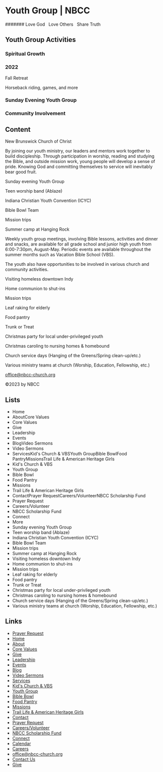# Youth Group | NBCC

####### Love God   Love Others   Share Truth

## Youth Group Activities

### Spiritual Growth

### 2022
Fall Retreat 

Horseback riding, games, and more

### Sunday Evening Youth Group

### Community Involvement

## Content

New Brunswick Church of Christ

By joining our youth ministry, our leaders and mentors work together to build discipleship. Through participation in worship, reading and studying the Bible, and outside mission work, young people will develop a sense of pride. Knowing God and committing themselves to service will inevitably bear good fruit.

Sunday evening Youth Group

Teen worship band (Ablaze)

Indiana Christian Youth Convention (ICYC)

Bible Bowl Team

Mission trips

Summer camp at Hanging Rock

Weekly youth group meetings, involving Bible lessons, activities and dinner and snacks, are available for all grade school and junior high youth from 6:00-7:30pm, August-May. Periodic events are available throughout the summer months such as Vacation Bible School (VBS).

The youth also have opportunities to be involved in various church and community activities.

Visiting homeless downtown Indy

Home communion to shut-ins

Mission trips

Leaf raking for elderly

Food pantry

Trunk or Treat

Christmas party for local under-privileged youth

Christmas caroling to nursing homes & homebound

Church service days (Hanging of the Greens/Spring clean-up/etc.)

Various ministry teams at church (Worship, Education, Fellowship, etc.)

office@nbcc-church.org

©2023 by NBCC

## Lists

- Home
- AboutCore Values
- Core Values
- Give
- Leadership
- Events
- BlogVideo Sermons
- Video Sermons
- ServicesKid's Church & VBSYouth GroupBible BowlFood PantryMissionsTrail Life & American Heritage Girls
- Kid's Church & VBS
- Youth Group
- Bible Bowl
- Food Pantry
- Missions
- Trail Life & American Heritage Girls
- ContactPrayer RequestCareers/VolunteerNBCC Scholarship Fund
- Prayer Request
- Careers/Volunteer
- NBCC Scholarship Fund
- Connect
- More
- Sunday evening Youth Group
- Teen worship band (Ablaze)
- Indiana Christian Youth Convention (ICYC)
- Bible Bowl Team
- Mission trips
- Summer camp at Hanging Rock
- Visiting homeless downtown Indy
- Home communion to shut-ins
- Mission trips
- Leaf raking for elderly
- Food pantry
- Trunk or Treat
- Christmas party for local under-privileged youth
- Christmas caroling to nursing homes & homebound
- Church service days (Hanging of the Greens/Spring clean-up/etc.)
- Various ministry teams at church (Worship, Education, Fellowship, etc.)

## Links

- [Prayer Request](../prayer-request/index.html)
- [Home](../index.html)
- [About](../about/index.html)
- [Core Values](../core-values/index.html)
- [Give](../give/index.html)
- [Leadership](../leadership/index.html)
- [Events](../events/index.html)
- [Blog](../blog/index.html)
- [Video Sermons](../video-sermons/index.html)
- [Services](../services/index.html)
- [Kid's Church & VBS](../kids-church/index.html)
- [Youth Group](./index.html)
- [Bible Bowl](../bible-bowl/index.html)
- [Food Pantry](../food-pantry/index.html)
- [Missions](../missions/index.html)
- [Trail Life & American Heritage Girls](../trail-life-and-american-heritage-girls/index.html)
- [Contact](../contact/index.html)
- [Prayer Request](../prayer-request/index.html)
- [Careers/Volunteer](../careers-volunteer/index.html)
- [NBCC Scholarship Fund](../scholarship/index.html)
- [Connect](../members/index.html)
- [Calendar](../events/index.html)
- [Careers](../careers-volunteer/index.html)
- [office@nbcc-church.org](mailto:office@nbcc-church.org)
- [Contact Us](../contact/index.html)
- [Give](../give/index.html)


